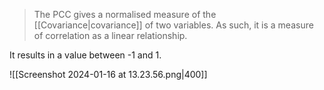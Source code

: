 > The PCC gives a normalised measure of the [[Covariance|covariance]] of two variables. As such, it is a measure of correlation as a linear relationship.

It results in a value between -1 and 1.

![[Screenshot 2024-01-16 at 13.23.56.png|400]]